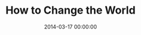 ---
layout: series
series: "How to Change the World"
permalink: "/how-to-change-the-world/"
title: "How to Change the World"
date: 2014-03-17 00:00:00
endDate: 2014-04-20 00:00:00
description: "We're talking about setting ourselves on fire."
src: "http://s3.amazonaws.com/crossroads-media/images/legacy/content/HowToChangeWorld_190x110.jpg"
---